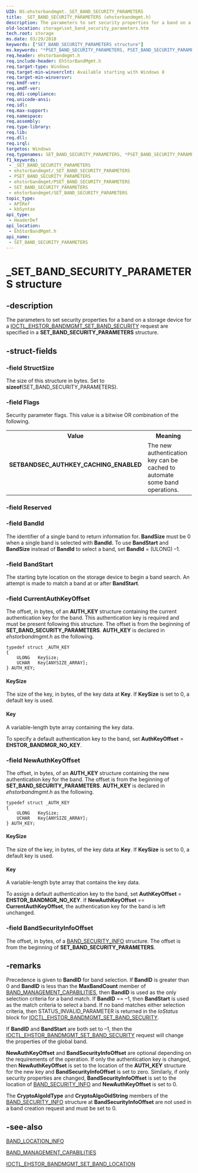 ```yaml
---
UID: NS:ehstorbandmgmt._SET_BAND_SECURITY_PARAMETERS
title: _SET_BAND_SECURITY_PARAMETERS (ehstorbandmgmt.h)
description: The parameters to set security properties for a band on a storage device for a IOCTL_EHSTOR_BANDMGMT_SET_BAND_SECURITY request are specified in a SET_BAND_SECURITY_PARAMETERS structure.
old-location: storage\set_band_security_parameters.htm
tech.root: storage
ms.date: 03/29/2018
keywords: ["SET_BAND_SECURITY_PARAMETERS structure"]
ms.keywords: "*PSET_BAND_SECURITY_PARAMETERS, PSET_BAND_SECURITY_PARAMETERS, PSET_BAND_SECURITY_PARAMETERS structure pointer [Storage Devices], SETBANDSEC_AUTHKEY_CACHING_ENABLED, SET_BAND_SECURITY_PARAMETERS, SET_BAND_SECURITY_PARAMETERS structure [Storage Devices], _SET_BAND_SECURITY_PARAMETERS, ehstorbandmgmt/PSET_BAND_SECURITY_PARAMETERS, ehstorbandmgmt/SET_BAND_SECURITY_PARAMETERS, storage.set_band_security_parameters"
req.header: ehstorbandmgmt.h
req.include-header: EhStorBandMgmt.h
req.target-type: Windows
req.target-min-winverclnt: Available starting with Windows 8
req.target-min-winversvr: 
req.kmdf-ver: 
req.umdf-ver: 
req.ddi-compliance: 
req.unicode-ansi: 
req.idl: 
req.max-support: 
req.namespace: 
req.assembly: 
req.type-library: 
req.lib: 
req.dll: 
req.irql: 
targetos: Windows
req.typenames: SET_BAND_SECURITY_PARAMETERS, *PSET_BAND_SECURITY_PARAMETERS
f1_keywords:
 - _SET_BAND_SECURITY_PARAMETERS
 - ehstorbandmgmt/_SET_BAND_SECURITY_PARAMETERS
 - PSET_BAND_SECURITY_PARAMETERS
 - ehstorbandmgmt/PSET_BAND_SECURITY_PARAMETERS
 - SET_BAND_SECURITY_PARAMETERS
 - ehstorbandmgmt/SET_BAND_SECURITY_PARAMETERS
topic_type:
 - APIRef
 - kbSyntax
api_type:
 - HeaderDef
api_location:
 - EhStorBandMgmt.h
api_name:
 - SET_BAND_SECURITY_PARAMETERS
---
```


# _SET_BAND_SECURITY_PARAMETERS structure


## -description

The parameters to set security properties for a band on a storage device for a <a href="/windows-hardware/drivers/ddi/ehstorbandmgmt/ni-ehstorbandmgmt-ioctl_ehstor_bandmgmt_set_band_security">IOCTL_EHSTOR_BANDMGMT_SET_BAND_SECURITY</a> request are specified in a <b>SET_BAND_SECURITY_PARAMETERS</b> structure.

## -struct-fields

### -field StructSize

The size of this structure in bytes. Set to <b>sizeof</b>(SET_BAND_SECURITY_PARAMETERS).

### -field Flags

Security parameter flags. This value is a bitwise OR combination of the following.

<table>
<tr>
<th>Value</th>
<th>Meaning</th>
</tr>
<tr>
<td width="40%"><a id="SETBANDSEC_AUTHKEY_CACHING_ENABLED"></a><a id="setbandsec_authkey_caching_enabled"></a><dl>
<dt><b>SETBANDSEC_AUTHKEY_CACHING_ENABLED</b></dt>
</dl>
</td>
<td width="60%">
The new authentication key can be cached to automate some band operations.

</td>
</tr>
</table>

### -field Reserved

### -field BandId

The identifier of a single band to return information for. <b>BandSize</b> must be 0 when a single band is selected  with <b>BandId.</b> To use <b>BandStart</b> and <b>BandSize</b> instead of <b>BandId</b> to select a band, set <b>BandId</b> = (ULONG) –1.

### -field BandStart

The starting byte location on the storage device to begin a band search. An attempt is made to match a band at or after <b>BandStart</b>.

### -field CurrentAuthKeyOffset

The offset, in bytes, of an  <b> AUTH_KEY</b> structure containing the current authentication key for the band. This authentication key is required and must be present following this structure. The offset is from the beginning of <b>SET_BAND_SECURITY_PARAMETERS</b>. <b>AUTH_KEY</b> is declared in <i>ehstorbandmgmt.h</i> as the following.


```
typedef struct _AUTH_KEY
{
    ULONG   KeySize;
    UCHAR   Key[ANYSIZE_ARRAY];
} AUTH_KEY;
```





#### KeySize

The size of the key, in bytes, of the key data at <b>Key</b>. If <b>KeySize</b> is set to 0, a default key is used.



#### Key

A variable-length byte array containing the key data.

To specify a default authentication key to the band, set   <b>AuthKeyOffset</b> = <b>EHSTOR_BANDMGR_NO_KEY</b>.

### -field NewAuthKeyOffset

The offset, in bytes, of an  <b> AUTH_KEY</b> structure containing the new authentication key for the band.  The offset is from the beginning of <b>SET_BAND_SECURITY_PARAMETERS</b>. <b>AUTH_KEY</b> is declared in <i>ehstorbandmgmt.h</i> as the following.


```
typedef struct _AUTH_KEY
{
    ULONG   KeySize;
    UCHAR   Key[ANYSIZE_ARRAY];
} AUTH_KEY;
```





#### KeySize

The size of the key, in bytes, of the key data at <b>Key</b>. If <b>KeySize</b> is set to 0, a default key is used.



#### Key

A variable-length byte array that contains the key data.

To assign a default authentication key to the band, set   <b>AuthKeyOffset</b> = <b>EHSTOR_BANDMGR_NO_KEY</b>. If <b>NewAuthKeyOffset</b> == <b>CurrentAuthKeyOffset</b>, the authentication key for the band is left unchanged.

### -field BandSecurityInfoOffset

The offset, in bytes, of a <a href="/windows-hardware/drivers/ddi/ehstorbandmgmt/ns-ehstorbandmgmt-_band_security_info">BAND_SECURITY_INFO</a> structure. The offset is from the beginning of <b>SET_BAND_SECURITY_PARAMETERS</b>.

## -remarks

 Precedence is given to <b>BandID</b> for band selection.  If <b>BandID</b>  is greater than   0 and  <b>BandID</b>  is less than the  <b>MaxBandCount</b> member of <a href="/windows-hardware/drivers/ddi/ehstorbandmgmt/ns-ehstorbandmgmt-_band_management_capabilities">BAND_MANAGEMENT_CAPABILITIES</a>, then   <b>BandID</b> is used as the only selection criteria for a band match. If  <b>BandID</b> == –1, then <b>BandStart</b> is used as  the match criteria to select a band. If no band matches either selection criteria, then STATUS_INVALID_PARAMETER is returned in the <i>IoStatus</i> block for <a href="/windows-hardware/drivers/ddi/ehstorbandmgmt/ni-ehstorbandmgmt-ioctl_ehstor_bandmgmt_set_band_security">IOCTL_EHSTOR_BANDMGMT_SET_BAND_SECURITY</a>.

If <b>BandID</b> and <b>BandStart</b> are both set to –1,  then the <a href="/windows-hardware/drivers/ddi/ehstorbandmgmt/ni-ehstorbandmgmt-ioctl_ehstor_bandmgmt_set_band_security">IOCTL_EHSTOR_BANDMGMT_SET_BAND_SECURITY</a> request will change the properties of the global band.

<b>NewAuthKeyOffset</b> and <b>BandSecurityInfoOffset</b> are optional depending on the requirements of the operation. If only the authentication key is changed, then <b>NewAuthKeyOffset</b> is set to the location of the <b>AUTH_KEY</b> structure for the new key and <b>BandSecurityInfoOffset</b> is set to zero. Similarly, if only security properties are changed, <b>BandSecurityInfoOffset</b> is set to the location of <a href="/windows-hardware/drivers/ddi/ehstorbandmgmt/ns-ehstorbandmgmt-_band_security_info">BAND_SECURITY_INFO</a> and <b>NewAuthKeyOffset</b> is set to 0.

The <b>CryptoAlgoIdType</b> and <b>CryptoAlgoOidString</b> members of the <a href="/windows-hardware/drivers/ddi/ehstorbandmgmt/ns-ehstorbandmgmt-_band_security_info">BAND_SECURITY_INFO</a> structure at <b>BandSecurityInfoOffset</b> are not used in a band creation request and must be set to 0.

## -see-also

<a href="/windows-hardware/drivers/ddi/ehstorbandmgmt/ns-ehstorbandmgmt-_band_location_info">BAND_LOCATION_INFO</a>



<a href="/windows-hardware/drivers/ddi/ehstorbandmgmt/ns-ehstorbandmgmt-_band_management_capabilities">BAND_MANAGEMENT_CAPABILITIES</a>



<a href="/windows-hardware/drivers/ddi/ehstorbandmgmt/ni-ehstorbandmgmt-ioctl_ehstor_bandmgmt_set_band_location">IOCTL_EHSTOR_BANDMGMT_SET_BAND_LOCATION</a>
